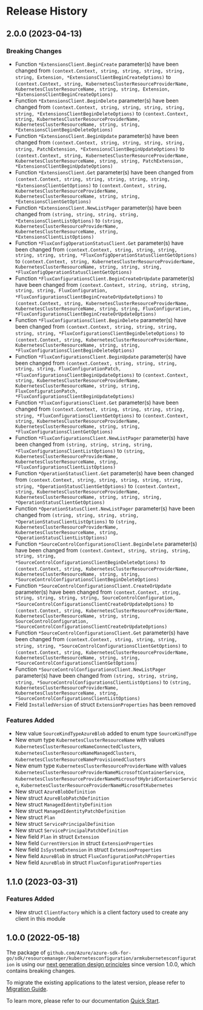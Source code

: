 # Release History

## 2.0.0 (2023-04-13)
### Breaking Changes

- Function `*ExtensionsClient.BeginCreate` parameter(s) have been changed from `(context.Context, string, string, string, string, string, Extension, *ExtensionsClientBeginCreateOptions)` to `(context.Context, string, KubernetesClusterResourceProviderName, KubernetesClusterResourceName, string, string, Extension, *ExtensionsClientBeginCreateOptions)`
- Function `*ExtensionsClient.BeginDelete` parameter(s) have been changed from `(context.Context, string, string, string, string, string, *ExtensionsClientBeginDeleteOptions)` to `(context.Context, string, KubernetesClusterResourceProviderName, KubernetesClusterResourceName, string, string, *ExtensionsClientBeginDeleteOptions)`
- Function `*ExtensionsClient.BeginUpdate` parameter(s) have been changed from `(context.Context, string, string, string, string, string, PatchExtension, *ExtensionsClientBeginUpdateOptions)` to `(context.Context, string, KubernetesClusterResourceProviderName, KubernetesClusterResourceName, string, string, PatchExtension, *ExtensionsClientBeginUpdateOptions)`
- Function `*ExtensionsClient.Get` parameter(s) have been changed from `(context.Context, string, string, string, string, string, *ExtensionsClientGetOptions)` to `(context.Context, string, KubernetesClusterResourceProviderName, KubernetesClusterResourceName, string, string, *ExtensionsClientGetOptions)`
- Function `*ExtensionsClient.NewListPager` parameter(s) have been changed from `(string, string, string, string, *ExtensionsClientListOptions)` to `(string, KubernetesClusterResourceProviderName, KubernetesClusterResourceName, string, *ExtensionsClientListOptions)`
- Function `*FluxConfigOperationStatusClient.Get` parameter(s) have been changed from `(context.Context, string, string, string, string, string, string, *FluxConfigOperationStatusClientGetOptions)` to `(context.Context, string, KubernetesClusterResourceProviderName, KubernetesClusterResourceName, string, string, string, *FluxConfigOperationStatusClientGetOptions)`
- Function `*FluxConfigurationsClient.BeginCreateOrUpdate` parameter(s) have been changed from `(context.Context, string, string, string, string, string, FluxConfiguration, *FluxConfigurationsClientBeginCreateOrUpdateOptions)` to `(context.Context, string, KubernetesClusterResourceProviderName, KubernetesClusterResourceName, string, string, FluxConfiguration, *FluxConfigurationsClientBeginCreateOrUpdateOptions)`
- Function `*FluxConfigurationsClient.BeginDelete` parameter(s) have been changed from `(context.Context, string, string, string, string, string, *FluxConfigurationsClientBeginDeleteOptions)` to `(context.Context, string, KubernetesClusterResourceProviderName, KubernetesClusterResourceName, string, string, *FluxConfigurationsClientBeginDeleteOptions)`
- Function `*FluxConfigurationsClient.BeginUpdate` parameter(s) have been changed from `(context.Context, string, string, string, string, string, FluxConfigurationPatch, *FluxConfigurationsClientBeginUpdateOptions)` to `(context.Context, string, KubernetesClusterResourceProviderName, KubernetesClusterResourceName, string, string, FluxConfigurationPatch, *FluxConfigurationsClientBeginUpdateOptions)`
- Function `*FluxConfigurationsClient.Get` parameter(s) have been changed from `(context.Context, string, string, string, string, string, *FluxConfigurationsClientGetOptions)` to `(context.Context, string, KubernetesClusterResourceProviderName, KubernetesClusterResourceName, string, string, *FluxConfigurationsClientGetOptions)`
- Function `*FluxConfigurationsClient.NewListPager` parameter(s) have been changed from `(string, string, string, string, *FluxConfigurationsClientListOptions)` to `(string, KubernetesClusterResourceProviderName, KubernetesClusterResourceName, string, *FluxConfigurationsClientListOptions)`
- Function `*OperationStatusClient.Get` parameter(s) have been changed from `(context.Context, string, string, string, string, string, string, *OperationStatusClientGetOptions)` to `(context.Context, string, KubernetesClusterResourceProviderName, KubernetesClusterResourceName, string, string, string, *OperationStatusClientGetOptions)`
- Function `*OperationStatusClient.NewListPager` parameter(s) have been changed from `(string, string, string, string, *OperationStatusClientListOptions)` to `(string, KubernetesClusterResourceProviderName, KubernetesClusterResourceName, string, *OperationStatusClientListOptions)`
- Function `*SourceControlConfigurationsClient.BeginDelete` parameter(s) have been changed from `(context.Context, string, string, string, string, string, *SourceControlConfigurationsClientBeginDeleteOptions)` to `(context.Context, string, KubernetesClusterResourceProviderName, KubernetesClusterResourceName, string, string, *SourceControlConfigurationsClientBeginDeleteOptions)`
- Function `*SourceControlConfigurationsClient.CreateOrUpdate` parameter(s) have been changed from `(context.Context, string, string, string, string, string, SourceControlConfiguration, *SourceControlConfigurationsClientCreateOrUpdateOptions)` to `(context.Context, string, KubernetesClusterResourceProviderName, KubernetesClusterResourceName, string, string, SourceControlConfiguration, *SourceControlConfigurationsClientCreateOrUpdateOptions)`
- Function `*SourceControlConfigurationsClient.Get` parameter(s) have been changed from `(context.Context, string, string, string, string, string, *SourceControlConfigurationsClientGetOptions)` to `(context.Context, string, KubernetesClusterResourceProviderName, KubernetesClusterResourceName, string, string, *SourceControlConfigurationsClientGetOptions)`
- Function `*SourceControlConfigurationsClient.NewListPager` parameter(s) have been changed from `(string, string, string, string, *SourceControlConfigurationsClientListOptions)` to `(string, KubernetesClusterResourceProviderName, KubernetesClusterResourceName, string, *SourceControlConfigurationsClientListOptions)`
- Field `InstalledVersion` of struct `ExtensionProperties` has been removed

### Features Added

- New value `SourceKindTypeAzureBlob` added to enum type `SourceKindType`
- New enum type `KubernetesClusterResourceName` with values `KubernetesClusterResourceNameConnectedClusters`, `KubernetesClusterResourceNameManagedClusters`, `KubernetesClusterResourceNameProvisionedClusters`
- New enum type `KubernetesClusterResourceProviderName` with values `KubernetesClusterResourceProviderNameMicrosoftContainerService`, `KubernetesClusterResourceProviderNameMicrosoftHybridContainerService`, `KubernetesClusterResourceProviderNameMicrosoftKubernetes`
- New struct `AzureBlobDefinition`
- New struct `AzureBlobPatchDefinition`
- New struct `ManagedIdentityDefinition`
- New struct `ManagedIdentityPatchDefinition`
- New struct `Plan`
- New struct `ServicePrincipalDefinition`
- New struct `ServicePrincipalPatchDefinition`
- New field `Plan` in struct `Extension`
- New field `CurrentVersion` in struct `ExtensionProperties`
- New field `IsSystemExtension` in struct `ExtensionProperties`
- New field `AzureBlob` in struct `FluxConfigurationPatchProperties`
- New field `AzureBlob` in struct `FluxConfigurationProperties`


## 1.1.0 (2023-03-31)
### Features Added

- New struct `ClientFactory` which is a client factory used to create any client in this module


## 1.0.0 (2022-05-18)

The package of `github.com/Azure/azure-sdk-for-go/sdk/resourcemanager/kubernetesconfiguration/armkubernetesconfiguration` is using our [next generation design principles](https://azure.github.io/azure-sdk/general_introduction.html) since version 1.0.0, which contains breaking changes.

To migrate the existing applications to the latest version, please refer to [Migration Guide](https://aka.ms/azsdk/go/mgmt/migration).

To learn more, please refer to our documentation [Quick Start](https://aka.ms/azsdk/go/mgmt).